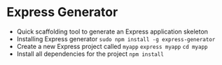 # Express Generator
- Quick scaffolding tool to generate an Express application skeleton
- Installing Express generator
`sudo npm install -g express-generator`
- Create a new Express project called `myapp`
`express myapp`
`cd myapp`
- Install all dependencies for the project
`npm install`